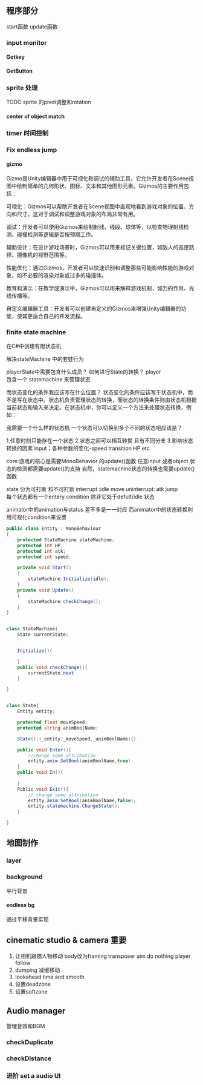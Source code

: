 ## 程序部分
start函数
update函数
### input monitor
#### Getkey
#### GetButton
### sprite 处理
TODO sprite 的pivot调整和rotation
#### center of object match 
### timer 时间控制
### Fix endless jump
#### gizmo
Gizmo是Unity编辑器中用于可视化和调试的辅助工具，它允许开发者在Scene视图中绘制简单的几何形状、图标、文本和其他图形元素。Gizmos的主要作用包括：

可视化：Gizmos可以帮助开发者在Scene视图中直观地看到游戏对象的位置、方向和尺寸，这对于调试和调整游戏对象的布局非常有用。

调试：开发者可以使用Gizmos来绘制射线、线段、球体等，以检查物理射线检测、碰撞检测等逻辑是否按预期工作。

辅助设计：在设计游戏场景时，Gizmos可以用来标记关键位置，如敌人的巡逻路径、摄像机的视野范围等。

性能优化：通过Gizmos，开发者可以快速识别和调整那些可能影响性能的游戏对象，如不必要的渲染对象或过多的碰撞体。

教育和演示：在教学或演示中，Gizmos可以用来解释游戏机制，如力的作用、光线传播等。

自定义编辑器工具：开发者可以创建自定义的Gizmos来增强Unity编辑器的功能，使其更适合自己的开发流程。
### finite state machine
在C#中创建有限状态机

解决stateMachine 中的套娃行为 

playerState中需要包含什么成员？
如何进行State的转换？
player  
包含一个  statemachine 来管理状态

而状态变化的条件我应该写在什么位置？
状态变化的条件应该写于状态机中，而不是写在状态中。状态机负责管理状态的转换，而状态的转换条件则由状态机根据当前状态和输入来决定。在状态机中，你可以定义一个方法来处理状态转换，例如：

我需要一个什么样的状态机 一个状态可以切换到多个不同的状态吧应该是？

1.任意时刻只能存在一个状态
2.状态之间可以相互转换 且有不同分支
3.影响状态转换的因素 input；各种参数的变化-speed transition HP etc

core:游戏的核心是需要MonoBehavior 的update()函数 任意input 或者object 状态的检测都需要update()的支持
自然，statemachine状态的转换也需要update()函数

state 分为可打断 和不可打断
interrupt :idle move 
uninterrupt: atk jump  
每个状态都有一个entery condition 除非它处于defult/idle 状态

animator中的animation与status 差不多是一一对应
而animator中的状态转换利用可视化condition来设置

```csharp
public class Entity : MonoBehaviour
{
    protected StateMachine stateMachine;
    protected int HP;
    protected int atk;
    protected int speed;

    private void Start()
    {
        stateMachine.Initialize(idle);
    }
    private void Update()
    {
        stateMachine.checkChange();
    }
}


class StateMachine{
    State currentState;


    Initialize(){

    }
    public void checkChange(){
        currentState.next
    }

}


class State{
    Entity entity;

    protected float moveSpeed;
    protected string animBoolName;

    State():(_entity,_moveSpeed,_animBoolName){}

    public void Enter(){
        //change some attribution
        entity.anim.SetBool(animBoolName,true);
    }
    public void In(){
        
    }
    Public void Exit(){
        // change some attribution
        entity.anim.SetBool(animBoolName,false);
        entity.statemachine.ChangeState();
    }

}

```
## 地图制作
### layer
### background
平行背景

#### endless  bg 
通过平移背景实现
## cinematic studio & camera 重要
1. 让相机跟随人物移动 body改为framing transposer aim  do nothing  player follow
2. dumping 减缓移动
3. lookahead time and smooth
4. 设置deadzone
5. 设置softzone

## Audio manager
管理音效和BGM
### checkDuplicate
### checkDIstance
### 进阶 set a audio UI